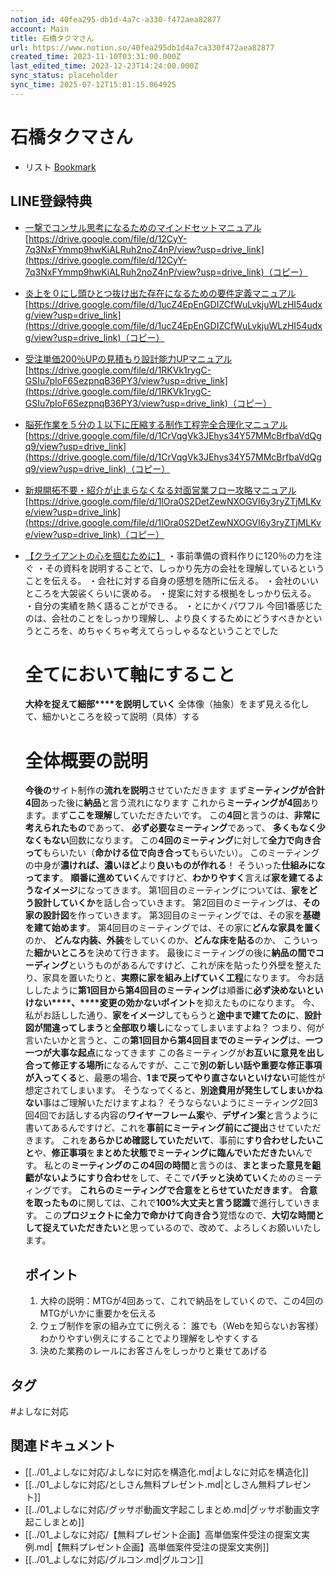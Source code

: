 ```yaml
---
notion_id: 40fea295-db1d-4a7c-a330-f472aea82877
account: Main
title: 石橋タクマさん
url: https://www.notion.so/40fea295db1d4a7ca330f472aea82877
created_time: 2023-11-10T03:31:00.000Z
last_edited_time: 2023-12-23T14:24:00.000Z
sync_status: placeholder
sync_time: 2025-07-12T15:01:15.064925
---
```

# 石橋タクマさん

- リスト
  [Bookmark](https://youtube.com/playlist?list=PLkOPdDk78qqq6Ku2Q8EIAIlPe2rCmEu4B&si=5jsR2DBmA5WCJOVN)
## LINE登録特典
- [一撃でコンサル思考になるためのマインドセットマニュアル](https://drive.google.com/file/d/1yJ0T4yhefme2fAPqM4PzOi3IHAHt4mZV/view)
  [https://drive.google.com/file/d/12CyY-7q3NxFYmmp9hwKiALRuh2noZ4nP/view?usp=drive_link](https://drive.google.com/file/d/12CyY-7q3NxFYmmp9hwKiALRuh2noZ4nP/view?usp=drive_link)（コピー）
- [炎上を０にし頭ひとつ抜け出た存在になるための要件定義マニュアル](https://drive.google.com/file/d/1mUFYnNuRtaipm1-Cfr8U73pVLsR8fltT/view)
  [https://drive.google.com/file/d/1ucZ4EpEnGDIZCfWuLvkjuWLzHI54udxg/view?usp=drive_link](https://drive.google.com/file/d/1ucZ4EpEnGDIZCfWuLvkjuWLzHI54udxg/view?usp=drive_link)（コピー）
- [受注単価200％UPの見積もり設計能力UPマニュアル](https://drive.google.com/file/d/1qxgOf0C4W5bG4tCGW3iuNGNodc5qinfR/view)
  [https://drive.google.com/file/d/1RKVk1rygC-GSIu7pIoF6SezpnqB36PY3/view?usp=drive_link](https://drive.google.com/file/d/1RKVk1rygC-GSIu7pIoF6SezpnqB36PY3/view?usp=drive_link)（コピー）
- [脳死作業を５分の１以下に圧縮する制作工程完全合理化マニュアル](https://drive.google.com/file/d/1GGXX5LxuRzqN5zRbhlWP55X8P0itJhJZ/view)
  [https://drive.google.com/file/d/1CrVqgVk3JEhys34Y57MMcBrfbaVdQgq9/view?usp=drive_link](https://drive.google.com/file/d/1CrVqgVk3JEhys34Y57MMcBrfbaVdQgq9/view?usp=drive_link)（コピー）
- [新規開拓不要・紹介が止まらなくなる対面営業フロー攻略マニュアル](https://drive.google.com/file/d/1sAimKd98jRr4K_cq-CenlsACFZwkEBpb/view)
  [https://drive.google.com/file/d/1lOra0S2DetZewNXOGVI6y3ryZTjMLKve/view?usp=drive_link](https://drive.google.com/file/d/1lOra0S2DetZewNXOGVI6y3ryZTjMLKve/view?usp=drive_link)（コピー）
- [【クライアントの心を掴むために】](https://x.com/MinaOt73/status/1706596058066047267?s=20)
  ・事前準備の資料作りに120％の力を注ぐ
・その資料を説明することで、しっかり先方の会社を理解しているということを伝える。
・会社に対する自身の感想を随所に伝える。
・会社のいいところを大袈裟くらいに褒める。
・提案に対する根拠をしっかり伝える。
・自分の実績を熱く語ることができる。
・とにかくパワフル
今回1番感じたのは、会社のことをしっかり理解し、より良くするためにどうすべきかというところを、めちゃくちゃ考えてらっしゃるなということでした
  # 全てにおいて**軸**にすること
  **大枠****を捉えて****細部****を説明していく**
  全体像（抽象）をまず見える化して、細かいところを絞って説明（具体）する
  
  # 全体概要の説明
  **今後の**サイト制作の**流れを説明**させていただきます
  まず**ミーティングが合計4回**あった後に**納品**と言う流れになります
  これから**ミーティングが4回**あります。まず**ここを理解**していただきたいです。
  この**4回**と言うのは、**非常に考えられたもの**であって、 **必ず必要なミーティング**であって、
**多くもなく少なくもない**回数になります。
  この**4回のミーティング**に対して**全力で向き合って**もらいたい（**命かける位で向き合って**もらいたい）。
このミーティングの中身が**濃ければ、濃いほど**より**良いものが作れる**！
そういった**仕組みになってます**。
  **順番に進めていく**んですけど、**わかりやすく**言えば**家を建てるようなイメージ**になってきます。
  第1回目のミーティングについては、**家をどう設計していくか**を話し合っていきます。
  第2回目のミーティングは、**その家の設計図**を作っていきます。
  第3回目のミーティングでは、その家を**基礎を建て始めます**。
  第4回目のミーティングでは、その家に**どんな家具を置く**のか、
**どんな内装、外装**をしていくのか、**どんな床を貼る**のか、
こういった**細かいところ**を決めて行きます。
  最後にミーティングの後に**納品の間でコーディング**というものがあるんですけど、これが床を貼ったり外壁を整えたり、家具を置いたりと、**実際に家を組み上げていく工程**になります。
  今お話ししたように**第1回目から第4回目のミーティング**は順番に**必ず決めないといけない****、****変更の効かないポイント**を抑えたものになります。
  今、私がお話しした通り、**家をイメージ**してもらうと**途中まで建てたのに**、**設計図が間違ってしまう**と**全部取り壊し**になってしまいますよね？
  つまり、何が言いたいかと言うと、この**第1回目から第4回目までのミーティング**は、**一つ一つが大事な起点**になってきます
  この各ミーティングが**お互いに意見を出し合って修正する場所**になるんですが、ここで**別の新しい話や重要な修正事項が入ってくる**と、最悪の場合、**1まで戻ってやり直さないといけない**可能性が想定されてしまいます。
  そうなってくると、**別途費用が発生してしまいかねない**事はご理解いただけますよね？
  そうならないようにミーティング2回3回4回でお話しする内容の**ワイヤーフレーム案**や、**デザイン案**と言うように書いてあるんですけど、これを**事前にミーティング前にご提出**させていただきます。
  これを**あらかじめ確認していただいて**、事前に**すり合わせしたいこと**や、**修正事項**を**まとめた状態でミーティングに臨んでいただきたい**んです。
   私との**ミーティングのこの4回の時間**と言うのは、**まとまった意見を齟齬がないようにすり合わせ**をして、そこで**バチッと決めていく**ためのミーティングです。
  **これらのミーティングで合意をとらせていただきます**。
  **合意を取ったもの**に関しては、これで**100%大丈夫と言う認識**で進行していきます。
この**プロジェクトに全力で命かけて向き合う**覚悟なので、**大切な時間として捉えていただきたい**と思っているので、改めて、よろしくお願いいたします。
  ## ポイント
  1. 大枠の説明：MTGが4回あって、これで納品をしていくので、この4回のMTGがいかに重要かを伝える
  1. ウェブ制作を家の組み立てに例える： 誰でも（Webを知らないお客様）わかりやすい例えにすることでより理解をしやすくする　　
  1. 決めた業務のレールにお客さんをしっかりと乗せてあげる

## タグ

#よしなに対応 

## 関連ドキュメント

- [[../01_よしなに対応/よしなに対応を構造化.md|よしなに対応を構造化]]
- [[../01_よしなに対応/としさん無料プレゼント.md|としさん無料プレゼント]]
- [[../01_よしなに対応/グッサポ動画文字起こしまとめ.md|グッサポ動画文字起こしまとめ]]
- [[../01_よしなに対応/【無料プレゼント企画】高単価案件受注の提案文実例.md|【無料プレゼント企画】高単価案件受注の提案文実例]]
- [[../01_よしなに対応/グルコン.md|グルコン]]
